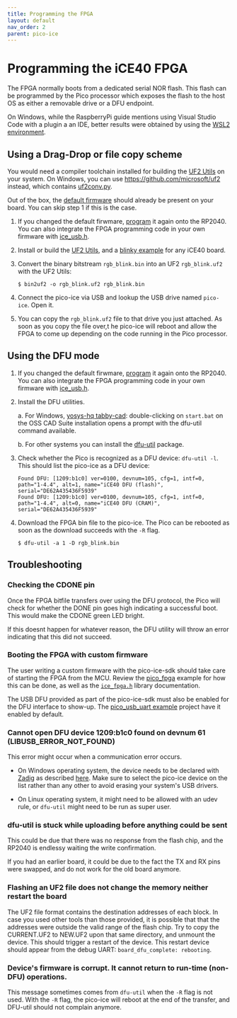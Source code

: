 ```yaml
---
title: Programming the FPGA
layout: default
nav_order: 2
parent: pico-ice
---
```


# Programming the iCE40 FPGA

The FPGA normally boots from a dedicated serial NOR flash.
This flash can be programmed by the Pico processor which exposes the flash to the host OS as either a removable drive or a DFU endpoint.

On Windows, while the RaspberryPi guide mentions using Visual Studio Code with a plugin a an IDE, better results were obtained by using the [WSL2 environment](https://learn.microsoft.com/en-us/windows/wsl/install).

## Using a Drag-Drop or file copy scheme

You would need a compiler toolchain installed for building the [UF2 Utils](https://github.com/tinyvision-ai-inc/uf2-utils) on your system.
On Windows, you can use <https://github.com/microsoft/uf2> instead,
which contains [uf2conv.py](https://github.com/microsoft/uf2/blob/master/utils/uf2conv.md).

Out of the box, the [default firmware](https://github.com/tinyvision-ai-inc/pico-ice/releases/) should already be present on your board.
You can skip step 1 if this is the case.

1.  If you changed the default firwmare, [program](programming_the_mcu.html) it again onto the RP2040.
    You can also integrate the FPGA programming code in your own firmware with [ice_usb.h](/ice_usb.html).

2.  Install or build the [UF2 Utils](https://github.com/tinyvision-ai-inc/uf2-utils),
    and a [blinky example](https://github.com/tinyvision-ai-inc/UPduino-v3.0/blob/master/RTL/blink_led/rgb_blink.bin) for any iCE40 board.

3.  Convert the binary bitstream `rgb_blink.bin` into an UF2 `rgb_blink.uf2` with the UF2 Utils:

     ```shell
     $ bin2uf2 -o rgb_blink.uf2 rgb_blink.bin
     ```

4.  Connect the pico-ice via USB and lookup the USB drive named `pico-ice`. Open it.

5.  You can copy the `rgb_blink.uf2` file to that drive you just attached.
    As soon as you copy the file over,t he pico-ice will reboot and allow the FPGA to come up depending on the code running in the Pico processor.

## Using the DFU mode

1.  If you changed the default firwmare, [program](programming_the_mcu.html) it again onto the RP2040.
    You can also integrate the FPGA programming code in your own firmware with [ice_usb.h](/ice_usb.html).

2.  Install the DFU utilities.

    a.  For Windows, [yosys-hq tabby-cad](https://www.yosyshq.com/tabby-cad-datasheet):
        double-clicking on `start.bat` on the OSS CAD Suite installation opens a prompt with the dfu-util command available.

    b.  For other systems you can install the [dfu-util](https://repology.org/project/dfu-util/versions) package.

3.  Check whether the Pico is recognized as a DFU device: `dfu-util -l`.
    This should list the pico-ice as a DFU device:

    ```
    Found DFU: [1209:b1c0] ver=0100, devnum=105, cfg=1, intf=0, path="1-4.4", alt=1, name="iCE40 DFU (flash)", serial="DE62A435436F5939"
    Found DFU: [1209:b1c0] ver=0100, devnum=105, cfg=1, intf=0, path="1-4.4", alt=0, name="iCE40 DFU (CRAM)", serial="DE62A435436F5939"
    ```

4.  Download the FPGA bin file to the pico-ice.
    The Pico can be rebooted as soon as the download succeeds with the `-R` flag.

    ```
    $ dfu-util -a 1 -D rgb_blink.bin
    ```

## Troubleshooting

### Checking the CDONE pin

Once the FPGA bitfile transfers over using the DFU protocol,
the Pico will check for whether the DONE pin goes high indicating a successful boot.
This would make the CDONE green LED bright.

If this doesnt happen for whatever reason,
the DFU utility will throw an error indicating that this did not succeed.

### Booting the FPGA with custom firmware

The user writing a custom firmware with the pico-ice-sdk should take care of starting the FPGA from the MCU.
Review the [pico_fpga](https://github.com/tinyvision-ai-inc/pico-ice-sdk/tree/main/examples/pico_fpga) example
for how this can be done, as well as the [`ice_fpga.h`](ice_fpga.html) library documentation.

The USB DFU provided as part of the pico-ice-sdk must also be enabled for the DFU interface to show-up.
The [pico_usb_uart example](https://github.com/tinyvision-ai-inc/pico-ice-sdk/tree/main/examples/pico_usb_uart) project have it enabled by default.

### Cannot open DFU device 1209:b1c0 found on devnum 61 (LIBUSB_ERROR_NOT_FOUND)

This error might occur when a communication error occurs.

- On Windows operating system, the device needs to be declared with [Zadig](https://zadig.akeo.ie/) as described [here](https://github.com/pbatard/libwdi/wiki/Zadig#basic-usage).
  Make sure to select the pico-ice device on the list rather than any other to avoid erasing your system's USB drivers.

- On Linux operating system, it might need to be allowed with an udev rule,
  or `dfu-util` might need to be run as super user.

### dfu-util is stuck while uploading before anything could be sent

This could be due that there was no response from the flash chip, and the RP2040 is endlessy waiting the write confirmation.

If you had an earlier board, it could be due to the fact the TX and RX pins were swapped, and do not work for the old board anymore.

### Flashing an UF2 file does not change the memory neither restart the board

The UF2 file format contains the destination addresses of each block.
In case you used other tools than those provided,
it is possible that that the addresses were outside the valid range of the flash chip.
Try to copy the CURRENT.UF2 to NEW.UF2 upon that same directory, and unmount the device.
This should trigger a restart of the device.
This restart device should appear from the debug UART: `board_dfu_complete: rebooting`.

### Device's firmware is corrupt. It cannot return to run-time (non-DFU) operations.

This message sometimes comes from `dfu-util` when the `-R` flag is not used.
With the `-R` flag, the pico-ice will reboot at the end of the transfer,
and DFU-util should not complain anymore.
